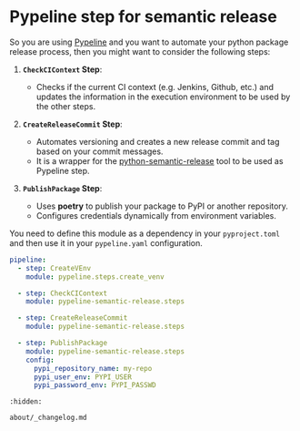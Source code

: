 # Pypeline step for semantic release

So you are using [Pypeline](https://pypeline-runner.readthedocs.io) and you want to automate your python package release process, then you might want to consider the following steps:

1. **`CheckCIContext` Step**:

   - Checks if the current CI context (e.g. Jenkins, Github, etc.) and updates the information in the execution environment to be used by the other steps.

2. **`CreateReleaseCommit` Step**:

   - Automates versioning and creates a new release commit and tag based on your commit messages.
   - It is a wrapper for the [python-semantic-release](https://github.com/python-semantic-release/python-semantic-release) tool to be used as Pypeline step.

3. **`PublishPackage` Step**:
   - Uses **poetry** to publish your package to PyPI or another repository.
   - Configures credentials dynamically from environment variables.

You need to define this module as a dependency in your `pyproject.toml` and then use it in your `pypeline.yaml` configuration.

```yaml
pipeline:
  - step: CreateVEnv
    module: pypeline.steps.create_venv

  - step: CheckCIContext
    module: pypeline-semantic-release.steps

  - step: CreateReleaseCommit
    module: pypeline-semantic-release.steps

  - step: PublishPackage
    module: pypeline-semantic-release.steps
    config:
      pypi_repository_name: my-repo
      pypi_user_env: PYPI_USER
      pypi_password_env: PYPI_PASSWD
```

```{toctree}
:hidden:

about/_changelog.md

```
